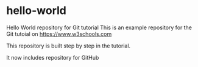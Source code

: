 # hello-world
Hello World repository for Git tutorial
This is an example repository for the Git tutoial on https://www.w3schools.com

This repository is built step by step in the tutorial.

It now includes repository for GitHub
